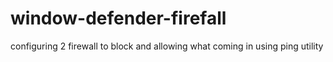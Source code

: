 # window-defender-firefall
configuring 2 firewall to block and allowing what coming in using ping utility
